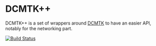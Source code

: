 DCMTK++
=======

DCMTK++ is a set of wrappers around [DCMTK](http://dicom.offis.de/dcmtk.php.en)
to have an easier API, notably for the networking part.

[![Build Status](https://travis-ci.org/lamyj/dcmtkpp.svg?branch=master)](https://travis-ci.org/lamyj/dcmtkpp)
